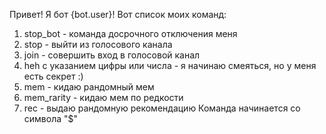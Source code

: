 Привет! Я бот {bot.user}! Вот список моих команд:
1. stop_bot - команда досрочного отключения меня
2. stop - выйти из голосового канала
3. join - совершить вход в голосовой канал
4. heh с указанием цифры или числа - я начинаю смеяться, но у меня есть секрет :)
5. mem - кидаю рандомный мем
6. mem_rarity - кидаю мем по редкости
7. rec - выдаю рандомную рекомендацию
Команда начинается со символа "$"
  
